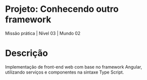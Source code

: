 # Projeto: Conhecendo outro framework
 Missão prática | Nível 03 | Mundo 02
 
# Descrição
 Implementação de front-end web com base no framework Angular, utilizando serviços e componentes na sintaxe Type Script.

